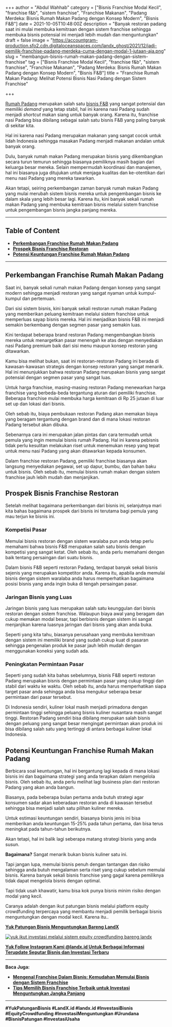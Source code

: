 +++
author = "Abdul Wahhab"
category = ["Bisnis Franchise Modal Kecil", "franchise f&b", "sistem franchise", "Franchise Makanan", "Padang Merdeka: Bisnis Rumah Makan Padang dengan Konsep Modern", "Bisnis F&B"]
date = 2021-10-05T10:48:00Z
description = "Banyak restoran padang saat ini mulai membuka kemitraan dengan sistem franchise sehingga membuka bisnis potensial ini menjadi lebih mudah dan menguntungkan"
draft = false
image = "https://accountgram-production.sfo2.cdn.digitaloceanspaces.com/landx_ghost/2021/12/jadi-pemilik-franchise-padang-merdeka-cuma-dengan-modal-1-jutaan-aja.png"
slug = "membangun-bisnis-rumah-makan-padang-dengan-sistem-franchise"
tag = ["Bisnis Franchise Modal Kecil", "franchise f&b", "sistem franchise", "Franchise Makanan", "Padang Merdeka: Bisnis Rumah Makan Padang dengan Konsep Modern", "Bisnis F&B"]
title = "Franchise Rumah Makan Padang: Melihat Potensi Bisnis Nasi Padang dengan Sistem Franchise"

+++


[Rumah Padang](https://landx.id/project/) merupakan salah satu [bisnis F&B](https://landx.id/project/) yang sangat potensial dan memiliki _demand_ yang tetap stabil, hal ini karena nasi Padang sudah menjadi _shortcut_ makan siang untuk banyak orang. Karena itu, franchise nasi Padang bisa dibilang sebagai salah satu bisnis F&B yang paling banyak di sekitar kita.

Hal ini karena nasi Padang merupakan makanan yang sangat cocok untuk lidah Indonesia sehingga masakan Padang menjadi makanan andalan untuk banyak orang.

Dulu, banyak rumah makan Padang merupakan bisnis yang dikembangkan secara turun temurun sehingga biasanya pemiliknya masih bagian dari keluarga besar mereka. Selain mempermudah koordinasi dan manajemen, hal ini biasanya juga ditujukan untuk menjaga kualitas dan ke-otentikan dari menu nasi Padang yang mereka tawarkan.

Akan tetapi, seiring perkembangan zaman banyak rumah makan Padang yang mulai merubah sistem bisnis mereka untuk pengembangan bisnis ke dalam skala yang lebih besar lagi. Karena itu, kini banyak sekali rumah makan Padang yang membuka kemitraan bisnis melalui sistem franchise untuk pengembangan bisnis jangka panjang mereka.

---

## Table of Content

* **[Perkembangan Franchise Rumah Makan Padang](#perkembangan-franchise-rumah-makan-padang)**
* **[Prospek Bisnis Franchise Restoran](#prospek-bisnis-franchise-restoran)**
* **[Potensi Keuntungan Franchise Rumah Makan Padang](#potensi-keuntungan-franchise-rumah-makan-padang)**

---

## Perkembangan Franchise Rumah Makan Padang

Saat ini, banyak sekali rumah makan Padang dengan konsep yang sangat modern sehingga menjadi restoran yang sangat nyaman untuk kumpul-kumpul dan pertemuan.

Dari sisi sistem bisnis, kini banyak sekali restoran rumah makan Padang yang memberikan peluang kemitraan melalui sistem franchise  untuk memperluas sayap bisnis mereka. Hal ini menjadikan bisnis F&B ini menjadi semakin berkembang dengan segmen pasar yang semakin luas.

Kini terdapat beberapa brand restoran Padang mengembangkan bisnis mereka untuk menargetkan pasar menengah ke atas dengan menyediakan nasi Padang premium baik dari sisi menu maupun konsep restoran yang ditawarkan.

Kamu bisa melihat bukan, saat ini restoran-restoran Padang ini berada di kawasan-kawasan strategis dengan konsep restoran yang sangat menarik. Hal ini menunjukkan bahwa restoran Padang merupakan bisnis yang sangat potensial dengan segmen pasar yang sangat luas.

Untuk harga franchise, masing-masing restoran Padang menewarkan harga franchise yang berbeda-beda tergantung aturan dari pemiliki franchise. Beberapa franchise mulai membuka harga kemitraan di Rp 25 jutaan di luar set up dan lokasi dari bisnis.

Oleh sebab itu, biaya pembukaan restoran Padang akan memakan biaya yang beragam tergantung dengan brand dan di mana lokasi restoran Padang tersebut akan dibuka.

Sebenarnya cara ini merupakan jalan pintas dan cara termudah untuk pemula yang ingin memulai bisnis rumah Padang. Hal ini karena pebisnis tidak perlu kesulitan melakukan riset untuk menemukan resep yang tepat untuk menu nasi Padang yang akan ditawarkan kepada konsumen.

Dalam franchise restoran Padang, pemiliki franchise biasanya akan langsung menyediakan pegawai, set up dapur, bumbu, dan bahan baku untuk bisnis. Oleh sebab itu, memulai bisnis rumah makan dengan sistem franchise jauh lebih mudah dan menjanjikan.

## Prospek Bisnis Franchise Restoran

Setelah melihat bagaimana perkembangan dari bisnis ini, selanjutnya mari kita bahas bagaimana prospek dari bisnis ini terutama bagi pemula yang mau terjun ke bisnis ini.

### Kompetisi Pasar

Memulai bisnis restoran dengan sistem waralaba pun anda tetap perlu memahami bahwa bisnis F&B merupakan salah satu bisnis dengan kompetisi yang sangat ketat. Oleh sebab itu, anda perlu memahami dengan baik tentang persaingan dari suatu bisnis.

Dalam bisnis F&B seperti restoran Padang, terdapat  banyak sekali bisnis sejenis yang merupakan kompetitor anda. Karena itu, apabila anda memulai bisnis dengan sistem waralaba anda harus memperhatikan bagaimana posisi bisnis yang anda ingin buka di tengah persaingan pasar.

### Jaringan Bisnis yang Luas

Jaringan bisnis yang luas merupakan salah satu keunggulan dari bisnis restoran dengan sistem franchise. Walaupun biaya awal yang beragam dan cukup memakan modal besar, tapi berbisnis dengan sistem ini sangat menjanjikan karena luasnya jaringan dari bisnis yang akan anda buka.

Seperti yang kita tahu, biasanya perusahaan yang membuka kemitraan dengan sistem ini memiliki brand yang sudah cukup kuat di pasaran sehingga pengenalan produk ke pasar jauh lebih mudah dengan menggunakan koneksi yang sudah ada.

### Peningkatan Permintaan Pasar

Seperti yang sudah kita bahas sebelumnya, bisnis F&B seperti restoran Padang merupakan bisnis dengan permintaan pasar yang cukup tinggi dan stabil dari waktu ke waktu. Oleh sebab itu, anda harus memperhatikan siapa target pasar anda sehingga anda bisa mengukur seberapa besar permintaan dari pasar tersebut.

Di Indonesia sendiri, kuliner lokal masih menjadi primadona dengan permintaan tinggi sehingga peluang bisnis kuliner nusantara masih sangat tinggi. Restoran Padang sendiri bisa dibilang merupakan salah bisnis dengan peluang yang sangat besar mengingat permintaan akan produk ini bisa dibilang salah satu yang tertinggi di antara berbagai kuliner lokal Indonesia.

## Potensi Keuntungan Franchise Rumah Makan Padang

Berbicara soal keuntungan, hal ini bergantung lagi kepada di mana lokasi bisnis ini dan bagaimana strategi yang anda terapkan dalam mengelola bisnis. Oleh sebab itu, anda perlu melihat lagi business plan dari restoran Padang yang akan anda bangun.

Biasanya, pada beberapa bulan pertama anda butuh strategi agar konsumen sadar akan keberadaan restoran anda di kawasan tersebut sehingga bisa menjadi salah satu pilihan kuliner mereka.

Untuk estimasi keuntungan sendiri, biasanya bisnis jenis ini bisa memberikan anda keuntungan 15-25% pada tahun pertama, dan bisa terus meningkat pada tahun-tahun berikutnya.

Akan tetapi, hal ini balik lagi seberapa matang strategi bisnis yang anda susun.

**Bagaimana?** Sangat menarik bukan bisnis kuliner satu ini.

Tapi jangan lupa, memulai bisnis penuh dengan tantangan dan risiko sehingga anda butuh mengalaman serta riset yang cukup sebelum memulai bisnis. Karena banyak sekali bisnis franchise yang gagal karena pemiliknya tidak dapat mengelola bisnis dengan optimal.

Tapi tidak usah khawatir, kamu bisa kok punya bisnis minim risiko dengan modal yang kecil.

Caranya adalah dengan ikut patungan bisnis melalui platform equity crowdfunding terpercaya yang membantu menjadi pemilik berbagai bisnis menguntungkan dengan modal kecil. Karena itu..

**[Yuk Patungan Bisnis Menguntungkan Bareng LandX](https://landx.id/project/#/pmbb)**

[![yuk ikut investasi melalui sistem equity crowdfunding bareng landx](https://accountgram-production.sfo2.cdn.digitaloceanspaces.com/landx_ghost/2021/10/Equity-Crowdfunding-di-Indonesia-1-.png)](https://landx.id/project/)

**[Yuk Follow Instagram Kami @landx.id Untuk Berbagai Informasi Terupdate Seputar Bisnis dan Investasi Terbaru](https://www.instagram.com/landx.id/?utm_medium=copy_link)**

---

**Baca Juga:**

* ****[**Mengenal Franchise Dalam Bisnis: Kemudahan Memulai Bisnis dengan Sistem Franchise**](https://landx.id/blog/mengenal-franchise-dalam-bisnis-kemudahan-memulai-bisnis-dengan-sistem-franchise/)****
* ****[**Tips Memilih Bisnis Franchise Terbaik untuk Investasi Menguntungkan Jangka Panjang**](https://landx.id/blog/tips-memilih-bisnis-franchise-terbaik-untuk-investasi-menguntungkan-jangka-panjang/)****

---

**#YukPatunganBisnis    #LandX.id    #landx.id    #InvestasiBisnis    #EquityCrowdfunding    #InvestasiMenguntungkan    #Urundana    #BisnisPatungan    #InvestasiUsaha**



